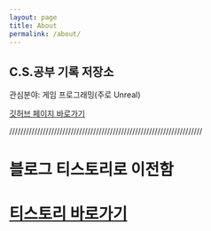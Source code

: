 ```yaml
---
layout: page
title: About
permalink: /about/
---
```


## C.S.공부 기록 저장소

관심분야: 게임 프로그래밍(주로 Unreal)

[깃허브 페이지 바로가기](https://igh01gi.github.io/about/)

/////////////////////////////////////////////////////////////////////  



# 블로그 티스토리로 이전함  
# [티스토리 바로가기](https://igh01ti.tistory.com/)

